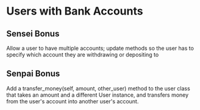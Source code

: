 # Users with Bank Accounts

## Sensei Bonus
Allow a user to have multiple accounts; update methods so the user has to specify which account they are withdrawing or depositing to

## Senpai Bonus
 Add a transfer_money(self, amount, other_user) method to the user class that takes an amount and a different User instance, and transfers money from the user's account into another user's account.